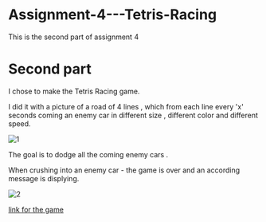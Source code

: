 # Assignment-4---Tetris-Racing
This is the second part of assignment 4


# Second part 

I chose to make the Tetris Racing game.

I did it with a picture of a road of 4 lines , which from each line every 'x' seconds coming an enemy car in different size , different color and different speed.

![1](https://user-images.githubusercontent.com/57447475/140753262-60bf496e-1f73-4883-9cb9-56aec0a14a47.jpeg)

The goal is to dodge all the coming enemy cars .

When crushing into an enemy car - the game is over and an according message is displying.

![2](https://user-images.githubusercontent.com/57447475/140753392-58eceee9-b33c-407b-9c50-908ac58e8ca4.jpeg)



[link for the game](https://eladwd.itch.io/tetris-racing)




